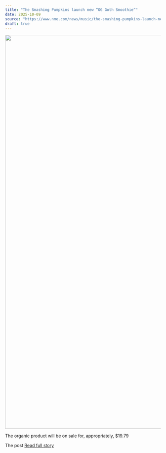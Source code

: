 ```yaml
---
title: "The Smashing Pumpkins launch new “OG Goth Smoothie”"
date: 2025-10-09
source: "https://www.nme.com/news/music/the-smashing-pumpkins-launch-new-og-goth-smoothie-3898182?utm_source=rss&utm_medium=rss&utm_campaign=the-smashing-pumpkins-launch-new-og-goth-smoothie"
draft: true
---
```


<p><img alt="" class="attachment-full size-full wp-post-image" height="1270" src="https://www.nme.com/wp-content/uploads/2025/10/smashing_pumpkins_corgan.jpg" width="2000" /></p>
<p>The organic product will be on sale for, appropriately, $19.79</p>
<p>The post <a href="https://www.nme.com/news/music...

[Read full story](https://www.nme.com/news/music/the-smashing-pumpkins-launch-new-og-goth-smoothie-3898182?utm_source=rss&utm_medium=rss&utm_campaign=the-smashing-pumpkins-launch-new-og-goth-smoothie)
